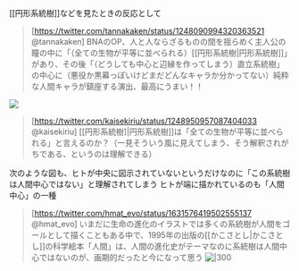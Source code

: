 
[[円形系統樹]]などを見たときの反応として

>[https://twitter.com/tannakaken/status/1248090994320363521 @tannakaken]
>BNAのOP、人と人ならざるものの間を揺らめく主人公の瞳の中に「（全ての生物が平等に並べられる）[[円形系統樹|円形系統樹]]」があり、その後「（どうしても中心と辺縁を作ってしまう）直立系統樹」の中心に（悪役か黒幕っぽいけどまだどんなキャラか分かってない）純粋な人間キャラが鎮座する演出、最高にうまい！！

![](https://youtu.be/3Okzra8Anr4?t=10)

>[https://twitter.com/kaisekiriu/status/1248950957087404033 @kaisekiriu]
>[[円形系統樹]|円形系統樹]]は「全ての生物が平等に並べられる」と言えるのか？（一見そういう風に見えてしまう、そう解釈されがちである、というのは理解できる）

次のような図も、ヒトが中央に図示されていないというだけなのに「この系統樹は人間中心ではない」と理解されてしまう
ヒトが端に描かれているのも「人間中心」の一種

>[https://twitter.com/hmat_evo/status/1631576419502555137 @hmat_evo]
>いまだに生命の進化のイラストでは多くの系統樹が人間をゴールとして描くこともある中で、1995年の出版の[[かこさとし|かこさとし]]の科学絵本「人間」は、人間の進化史がテーマなのに系統樹は人間中心ではないのが、画期的だったと今になって思う
> ![|300](https://pbs.twimg.com/media/FqSGF84aUAIO6zJ.jpg)

